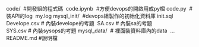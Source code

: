 ​​code/
​​  #開發組的程式碼
​​  code.ipynb
​​  #方便devops的開啟用成py檔
​​  code.py
​​  # 裝API的log
​​  my.log 
​​mysql_init/
​​  #devops組製作的初始化資料庫
​​  init.sql
​​  Develope.csv  # 內裝develope的考題 
​​  SA.csv        # 內裝sa的考題  
​​  SYS.csv       # 內裝sysops的考題
​​mysql_data/
​​  # 裡面裝資料庫內的data
​​  ...
​​README.md  #說明檔

